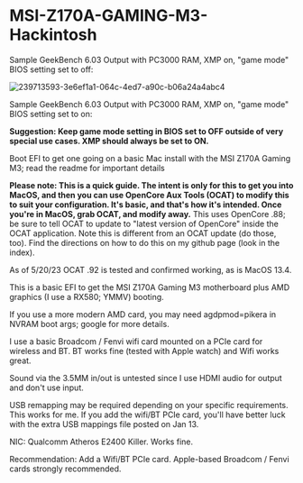 # MSI-Z170A-GAMING-M3-Hackintosh
Sample GeekBench 6.03 Output with PC3000 RAM, XMP on, "game mode" BIOS setting set to off:

![239713593-3e6ef1a1-064c-4ed7-a90c-b06a24a4abc4](https://user-images.githubusercontent.com/4536776/239713593-3e6ef1a1-064c-4ed7-a90c-b06a24a4abc4.png)

Sample GeekBench 6.03 Output with PC3000 RAM, XMP on, "game mode" BIOS setting set to on: 



**Suggestion:  Keep game mode setting in BIOS set to OFF outside of very special use cases.  XMP should always be set to ON.**

Boot EFI to get one going on a basic Mac install with the MSI Z170A Gaming M3; read the readme for important details

**Please note:  This is a quick guide.  The intent is only for this to get you into MacOS, and then you can use OpenCore Aux Tools (OCAT) to modify this to suit your configuration.  It's basic, and that's how it's intended.  Once you're in MacOS, grab OCAT, and modify away.**  This uses OpenCore .88; be sure to tell OCAT to update to "latest version of OpenCore" inside the OCAT application.  Note this is different from an OCAT update (do those, too).  Find the directions on how to do this on my github page (look in the index).  

As of 5/20/23 OCAT .92 is tested and confirmed working, as is MacOS 13.4.  

This is a basic EFI to get the MSI Z170A Gaming M3 motherboard plus AMD graphics (I use a RX580; YMMV) booting.

If you use a more modern AMD card, you may need agdpmod=pikera in NVRAM boot args; google for more details. 

I use a basic Broadcom / Fenvi wifi card mounted on a PCIe card for wireless and BT.  BT works fine (tested with Apple watch) and Wifi works great.  

Sound via the 3.5MM in/out is untested since I use HDMI audio for output and don't use input.  

USB remapping may be required depending on your specific requirements.  This works for me.  If you add the wifi/BT PCIe card, you'll have better luck with the extra USB mappings file posted on Jan 13. 

NIC:  Qualcomm Atheros E2400 Killer.  Works fine. 

Recommendation:  Add a Wifi/BT PCIe card.  Apple-based Broadcom / Fenvi cards strongly recommended.  

